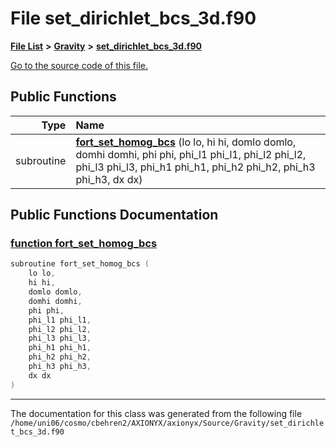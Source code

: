 
# File set\_dirichlet\_bcs\_3d.f90


[**File List**](files.md) **>** [**Gravity**](dir_fdbf5007869eac89a42b1cd44aeda050.md) **>** [**set\_dirichlet\_bcs\_3d.f90**](set__dirichlet__bcs__3d_8f90.md)

[Go to the source code of this file.](set__dirichlet__bcs__3d_8f90_source.md)


















## Public Functions

| Type | Name |
| ---: | :--- |
|  subroutine | [**fort\_set\_homog\_bcs**](set__dirichlet__bcs__3d_8f90.md#function-fort-set-homog-bcs) (lo lo, hi hi, domlo domlo, domhi domhi, phi phi, phi\_l1 phi\_l1, phi\_l2 phi\_l2, phi\_l3 phi\_l3, phi\_h1 phi\_h1, phi\_h2 phi\_h2, phi\_h3 phi\_h3, dx dx) <br> |








## Public Functions Documentation


### <a href="#function-fort-set-homog-bcs" id="function-fort-set-homog-bcs">function fort\_set\_homog\_bcs </a>


```cpp
subroutine fort_set_homog_bcs (
    lo lo,
    hi hi,
    domlo domlo,
    domhi domhi,
    phi phi,
    phi_l1 phi_l1,
    phi_l2 phi_l2,
    phi_l3 phi_l3,
    phi_h1 phi_h1,
    phi_h2 phi_h2,
    phi_h3 phi_h3,
    dx dx
) 
```



------------------------------
The documentation for this class was generated from the following file `/home/uni06/cosmo/cbehren2/AXIONYX/axionyx/Source/Gravity/set_dirichlet_bcs_3d.f90`